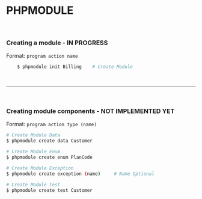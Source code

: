 # PHPMODULE

<br />


### Creating a module - IN PROGRESS

Format: `program action name`


```bash
	$ phpmodule init Billing    # Create Module
```

<br />

---

<br />


### Creating module components - NOT IMPLEMENTED YET

Format: `program action type (name)`

	
```bash
# Create Module Data
$ phpmodule create data Customer

# Create Module Enum
$ phpmodule create enum PlanCode

# Create Module Exception
$ phpmodule create exception (name) 	# Name Optional

# Create Module Test
$ phpmodule create test Customer
```